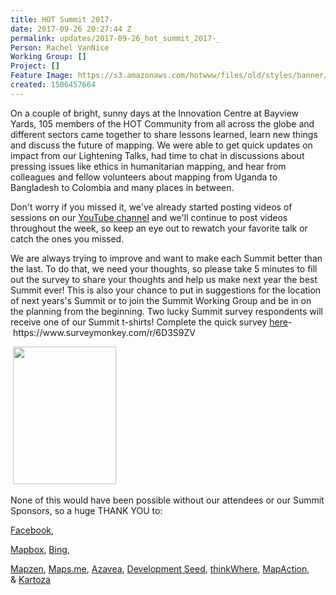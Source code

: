 ```yaml
---
title: HOT Summit 2017-
date: 2017-09-26 20:27:44 Z
permalink: updates/2017-09-26_hot_summit_2017-_
Person: Rachel VanNice
Working Group: []
Project: []
Feature Image: https://s3.amazonaws.com/hotwww/files/old/styles/banner/public/IMG_2897.JPG
created: 1506457664
---
```


<p>On a couple of bright, sunny days at the Innovation Centre at Bayview Yards, 105 members of the HOT Community from all across the globe and different sectors came together to share lessons learned, learn new things and discuss the future of mapping. We were able to get quick updates on impact from our Lightening Talks, had time to chat in discussions about pressing issues like ethics in humanitarian mapping, and hear from colleagues and fellow volunteers about mapping from Uganda to Bangladesh to Colombia and many places in between.</p><p>Don't worry if you missed it, we've already started posting videos of sessions on our <a href="https://www.youtube.com/user/hotosm">YouTube channel</a>&nbsp;and we'll continue to post videos throughout the week, so keep an eye out to rewatch your favorite talk or catch the ones you missed.&nbsp;</p><p>We are always trying to improve and want to make each Summit better than the last. To do that, we need your thoughts, so please take 5 minutes to fill out the survey to share your thoughts and help us make next year the best Summit ever! This is also your chance to put in suggestions for the location of next years's Summit or to join the Summit Working Group and be in on the planning from the beginning. Two lucky Summit survey respondents will receive one of our Summit t-shirts! Complete the quick survey <a href="y-%20https://www.surveymonkey.com/r/6D3S9ZV" target="_blank">here</a>-&nbsp;https://www.surveymonkey.com/r/6D3S9ZV</p><p>&nbsp;<img class="image-medium" src="https://s3.amazonaws.com/hotwww/files/old/styles/medium/public/IMG_2909.JPG?itok=lsx2ME6c" alt="" style="width:165px;height:220px"></p><p>None of this would have been possible without our attendees or our Summit Sponsors, so a huge THANK YOU to:</p><p><a href="https://research.fb.com/facebook-disaster-maps-methodology/">Facebook</a>,&nbsp;</p><p><a href="https://www.mapbox.com/">Mapbox</a>,&nbsp;<a href="https://www.bing.com/">Bing</a>,&nbsp;</p><p><a href="https://mapzen.com/">Mapzen</a>,&nbsp;<a href="https://maps.me/">Maps.me</a>,&nbsp;<a href="https://www.azavea.com/">Azavea</a>,&nbsp;<a href="https://developmentseed.org/">Development Seed</a>,&nbsp;<a href="http://www.thinkwhere.com/">thinkWhere</a>,&nbsp;<a href="https://mapaction.org/">MapAction</a>, &amp;&nbsp;<a href="http://kartoza.com/en/">Kartoza</a></p><p>&nbsp;</p>
